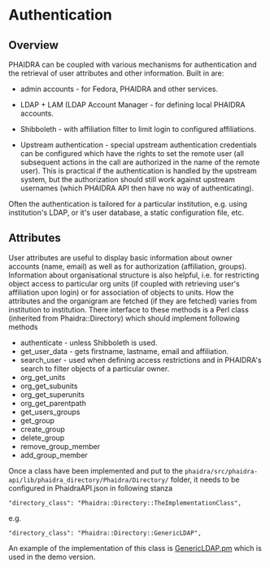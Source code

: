 # Authentication

## Overview

PHAIDRA can be coupled with various mechanisms for authentication and the retrieval of user attributes and other information. Built in are:

* admin accounts - for Fedora, PHAIDRA and other services.

* LDAP + LAM (LDAP Account Manager - for defining local PHAIDRA accounts.

* Shibboleth - with affiliation filter to limit login to configured affiliations.

* Upstream authentication - special upstream authentication credentials can be configured which have the rights to set the remote user (all subsequent actions in the call are authorized in the name of the remote user). This is practical if the authentication is handled by the upstream system, but the authorization should still work against upstream usernames (which PHAIDRA API then have no way of authenticating).

Often the authentication is tailored for a particular institution, e.g. using institution's LDAP, or it's user database, a static configuration file, etc.

## Attributes

User attributes are useful to display basic information about owner accounts (name, email) as well as for authorization (affiliation, groups). Information about organisational structure is also helpful, i.e. for restricting object access to particular org units (if coupled with retrieving user's affiliation upon login) or for association of objects to units. How the attributes and the organigram are fetched (if they are fetched) varies from institution to institution. There interface to these methods is a Perl class (inherited from Phaidra::Directory) which should implement following methods

* authenticate - unless Shibboleth is used.
* get_user_data - gets firstname, lastname, email and affiliation.
* search_user - used when defining access restrictions and in PHAIDRA's search to filter objects of a particular owner.
* org_get_units
* org_get_subunits
* org_get_superunits
* org_get_parentpath
* get_users_groups
* get_group
* create_group
* delete_group
* remove_group_member
* add_group_member

Once a class have been implemented and put to the `phaidra/src/phaidra-api/lib/phaidra_directory/Phaidra/Directory/` folder, it needs to be configured in PhaidraAPI.json in following stanza
```
"directory_class": "Phaidra::Directory::TheImplementationClass",
```
e.g.
```
"directory_class": "Phaidra::Directory::GenericLDAP",
```

An example of the implementation of this class is <a href="https://github.com/phaidra/phaidra/blob/main/src/phaidra-api/lib/phaidra_directory/Phaidra/Directory/GenericLDAP.pm" target="_blank">GenericLDAP.pm</a> which is used in the demo version.
